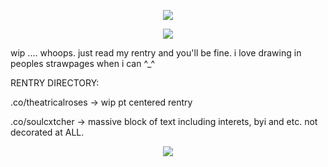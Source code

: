 <p align="center">
<img src="https://files.catbox.moe/2wdcoc.png"/>
</p>
<p align="center">
<img src="https://files.catbox.moe/y7enc8.png"/>
</p>
wip .... whoops. just read my rentry and you'll be fine. i love drawing in peoples strawpages when i can ^_^
</p>
RENTRY DIRECTORY:

.co/theatricalroses  ->  wip pt centered rentry

.co/soulcxtcher  ->  massive block of text including interets, byi and etc. not decorated at ALL.

<p align="center">
<img src="https://files.catbox.moe/n553va.png"/>
